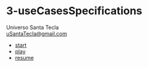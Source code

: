 # 3-useCasesSpecifications
Universo Santa Tecla  
[uSantaTecla@gmail.com](mailto:uSantaTecla@gmail.com)  

* [start](./start/README.md)
* [play](./play/README.md)
* [resume](./resume/README.md)  

